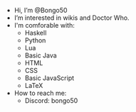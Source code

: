 - Hi, I’m @Bongo50
- I’m interested in wikis and Doctor Who.
- I'm comforable with:
  - Haskell
  - Python
  - Lua
  - Basic Java
  - HTML
  - CSS
  - Basic JavaScript
  - LaTeX
- How to reach me:
  - Discord: bongo50
